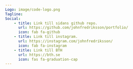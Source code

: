 ```yaml
---
Logo: image/code-logo.png
Tagline:
Social:
    - title: Link till sidans github repo.
      url: https://github.com/johnfredriksson/portfolio/
      icon: fab fa-github
    - title: Link till instagram.
      url: https://instagram.com/johnfredriksson/
      icon: fab fa-instagram
    - title: Link till BTH
      url: https://bth.se
      icon: fas fa-graduation-cap
---
```

